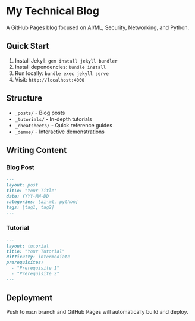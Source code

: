 # My Technical Blog

A GitHub Pages blog focused on AI/ML, Security, Networking, and Python.

## Quick Start

1. Install Jekyll: `gem install jekyll bundler`
2. Install dependencies: `bundle install`
3. Run locally: `bundle exec jekyll serve`
4. Visit: `http://localhost:4000`

## Structure

- `_posts/` - Blog posts
- `_tutorials/` - In-depth tutorials
- `_cheatsheets/` - Quick reference guides
- `_demos/` - Interactive demonstrations

## Writing Content

### Blog Post
```markdown
---
layout: post
title: "Your Title"
date: YYYY-MM-DD
categories: [ai-ml, python]
tags: [tag1, tag2]
---
```

### Tutorial
```markdown
---
layout: tutorial
title: "Your Tutorial"
difficulty: intermediate
prerequisites:
  - "Prerequisite 1"
  - "Prerequisite 2"
---
```

## Deployment

Push to `main` branch and GitHub Pages will automatically build and deploy.

